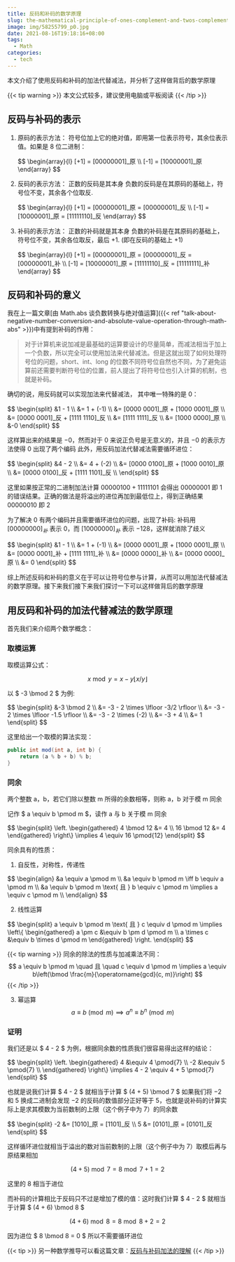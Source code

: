 ```yaml
---
title: 反码和补码的数学原理
slug: the-mathematical-principle-of-ones-complement-and-twos-complement
image: img/58255799_p0.jpg
date: 2021-08-16T19:18:16+08:00
tags:
  - Math
categories:
  - tech
---
```


本文介绍了使用反码和补码的加法代替减法，并分析了这样做背后的数学原理

<!--more-->

{{< tip warning >}}
本文公式较多，建议使用电脑或平板阅读
{{< /tip >}}

## 反码与补码的表示

1. 原码的表示方法：
   符号位加上它的绝对值，即用第一位表示符号，其余位表示值。如果是 $8$ 位二进制：
   <div>
   $$
   \begin{array}{l}
   [+1] = [00000001]_原 \\
   [-1] = [10000001]_原
   \end{array}
   $$
   </div>

2. 反码的表示方法：
   正数的反码是其本身
   负数的反码是在其原码的基础上，符号位不变，其余各个位取反.
   <div>
   $$
   \begin{array}{l}
   [+1] = [00000001]_原 = [00000001]_反 \\
   [-1] = [10000001]_原 = [11111110]_反
   \end{array}
   $$
   </div>


3. 补码的表示方法：
   正数的补码就是其本身
   负数的补码是在其原码的基础上，符号位不变，其余各位取反，最后 $+1$. (即在反码的基础上 $+1$)
   <div>
   $$
   \begin{array}{l}
   [+1] = [00000001]_原 = [00000001]_反 = [00000001]_补 \\
   [-1] = [10000001]_原 = [11111110]_反 = [11111111]_补
   \end{array}
   $$
   </div>


## 反码和补码的意义

我在上一篇文章[由 Math.abs 谈负数转换与绝对值运算]({{< ref "talk-about-negative-number-conversion-and-absolute-value-operation-through-math-abs" >}})中有提到补码的作用：

> 对于计算机来说加减是最基础的运算要设计的尽量简单，而减法相当于加上一个负数，所以完全可以使用加法来代替减法。但是这就出现了如何处理符号位的问题，short、int、long 的位数不同符号位自然也不同，为了避免运算前还需要判断符号位的位置，前人提出了将符号位也引入计算的机制，也就是补码。

确切的说，用反码就可以实现加法来代替减法， 其中唯一特殊的是 $0$：

<div>
$$
\begin{split}
&1 - 1 \\
&= 1 + (-1) \\
&= [0000 0001]_原 + [1000 0001]_原 \\
&= [0000 0001]_反 + [1111 1110]_反 \\
&= [1111 1111]_反 \\
&= [1000 0000]_原 \\
&-0
\end{split}
$$
</div>

这样算出来的结果是 $-0$，然而对于 $0$ 来说正负号是无意义的，并且 $-0$ 的表示方法使得 $0$ 出现了两个编码
此外，用反码加法代替减法需要循环进位：

<div>
$$
\begin{split}
&4 - 2 \\
&= 4 + (-2) \\
&= [0000 0100]_原 + [1000 0010]_原 \\
&= [0000 0100]_反 + [1111 1101]_反 \\
\end{split}
$$
</div>

这里如果按正常的二进制加法计算 $0000 0100 + 1111 1101$ 会得出 $0000 0001$ 即 $1$ 的错误结果。正确的做法是将溢出的进位再加到最低位上，得到正确结果 $0000 0010$ 即 $2$

为了解决 $0$ 有两个编码并且需要循环进位的问题，出现了补码:
补码用 $[00000000]_补$ 表示 0，而 $[10000000]_补$ 表示 $-128$，这样就消除了歧义

<div>
$$
\begin{split}
&1 - 1 \\
&= 1 + (-1) \\
&= [0000 0001]_原 + [1000 0001]_原 \\
&= [0000 0001]_补 + [1111 1111]_补 \\
&= [0000 0000]_补 \\
&= [0000 0000]_原 \\
&= 0
\end{split}
$$
</div>

综上所述反码和补码的意义在于可以让符号位参与计算，从而可以用加法代替减法的数学原理。接下来我们接下来我们探讨一下可以这样做背后的数学原理

## 用反码和补码的加法代替减法的数学原理

首先我们来介绍两个数学概念：

### 取模运算

取模运算公式：

$$ x \bmod y = x - y \lfloor x / y \rfloor $$

以 $ -3 \bmod 2 $ 为例:

<div>
$$
\begin{split} 
&-3 \bmod 2 \\
&= -3 - 2 \times \lfloor -3/2 \rfloor \\
&= -3 - 2 \times \lfloor -1.5 \rfloor \\
&= -3 - 2 \times (-2) \\
&= -3 + 4 \\
&= 1
\end{split}
$$
</div>

这里给出一个取模的算法实现：

```java
public int mod(int a, int b) {
    return (a % b + b) % b;
}
```

### 同余

两个整数 a，b，若它们除以整数 m 所得的余数相等，则称 a，b 对于模 m 同余

记作 $ a \equiv b \pmod m $，读作 a 与 b 关于模 m 同余

<div>
$$
\begin{split} 
\left. \begin{gathered}
4 \bmod 12 &= 4 \\
16 \bmod 12 &= 4 
\end{gathered} \right\}
\implies
4 \equiv 16 \pmod{12}
\end{split}
$$
</div>

同余具有的性质：

1. 自反性，对称性，传递性
<div>
$$
\begin{align}
&a \equiv a \pmod m \\
&a \equiv b \pmod m \iff b \equiv a \pmod m \\
&a \equiv b \pmod m \text{ 且 } b \equiv c \pmod m \implies a \equiv c \pmod m \\
\end{align}
$$
</div>

2. 线性运算
<div>
$$
\begin{split} 
a \equiv b \pmod m \text{ 且 } c \equiv d \pmod m \implies
\left\{ \begin{gathered}
a \pm c &\equiv b \pm d \pmod m \\
a \times c &\equiv b \times d \pmod m
\end{gathered} \right.
\end{split}
$$
</div>

{{< tip warning >}}
同余的除法的性质与加减乘法不同：
$$ a \equiv b \pmod m \quad 且 \quad c \equiv d \pmod m \implies a \equiv b\left(\bmod \frac{m}{\operatorname{gcd}(c, m)}\right) $$
{{< /tip >}}

3. 幂运算
   $$ a \equiv b \pmod m \implies a^{n} \equiv b^{n} \pmod m $$

### 证明

我们还是以 $ 4 - 2 $ 为例，根据同余数的性质我们很容易得出这样的结论：

<div>
$$
\begin{split}
\left. \begin{gathered}
4 &\equiv 4 \pmod{7} \\
-2 &\equiv 5 \pmod{7} \\
\end{gathered} \right\}
\implies 4 - 2 \equiv 4 + 5 \pmod{7}
\end{split}
$$
</div>

也就是说我们计算 $ 4 - 2 $ 就相当于计算 $ (4 + 5) \bmod 7 $
如果我们将 $-2$ 和 $5$ 换成二进制会发现 $-2$ 的反码的数值部分正好等于 $5$，也就是说补码的计算实际上是求其模数为当前数制的上限（这个例子中为 $7$）的同余数

<div>
$$
\begin{split}
-2 &= [1010]_原 = [1101]_反 \\
5 &= [0101]_原 = [0101]_反
\end{split}
$$
</div>



这样循环进位就相当于溢出的数对当前数制的上限（这个例子中为 $7$）取模后再与原结果相加

$$ (4 + 5) \bmod 7 = 8 \bmod 7 + 1 = 2 $$

这里的 $8$ 相当于进位

而补码的计算相比于反码只不过是增加了模的值：这时我们计算 $ 4 - 2 $ 就相当于计算 $ (4 + 6) \bmod 8 $

$$ (4 + 6) \bmod 8 = 8 \bmod 8 + 2 = 2 $$

因为进位 $ 8 \bmod 8 = 0 $ 所以不需要循环进位

{{< tip >}}
另一种数学推导可以看这篇文章：[反码与补码加法的理解](https://note.sbwcwso.com/pages/1dd33b)
{{< /tip >}}
